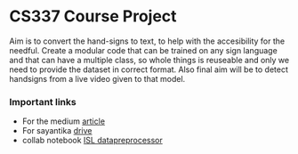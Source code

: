 # CS337 Course Project 

Aim is to convert the hand-signs to text, to help with the accesibility for the needful.
Create a modular code that can be trained on any sign language and that can have a multiple class, so whole things is reuseable and only we need to provide 
the dataset in correct format.
Also final aim will be to detect handsigns from a live video given to that model.

### Important links
- For the medium [article](https://medium.com/howtoai/video-classification-with-cnn-rnn-and-pytorch-abe2f9ee031)
- For sayantika [drive](https://colab.research.google.com/drive/1Sf6zg85SdmPIYt6pZTgChLG9x3eE3Vh2)
- collab notebook [ISL datapreprocessor](https://colab.research.google.com/drive/1HorQJKmnO7DUdAa6vLMwkDACY-coAO3j)
